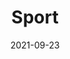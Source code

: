 ---
date: 2021-09-23
title: Sport
redirect: '/tag/Sport'
tags: [Fächer]
thumbnail: 
    src: sport/typ-schwimmt-vogelperspektive.jpg
    alt: Stockphoto eines Schwimmers
---